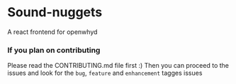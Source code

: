# Sound-nuggets

A react frontend for openwhyd

### If you plan on contributing

Please read the CONTRIBUTING.md file first :)
Then you can proceed to the issues and look for the `bug`, `feature` and `enhancement` tagges issues
